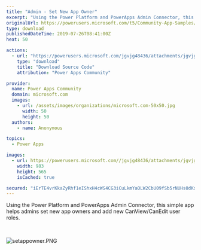 ```yaml
---
title: "Admin - Set New App Owner"
excerpt: "Using the Power Platform and PowerApps Admin Connector, this simple app helps admins set new app owners and add new CanView/CanEdit user roles."
originalUrl: https://powerusers.microsoft.com/t5/Community-App-Samples/Admin-Set-New-App-Owner/td-p/328887
type: download
publishedDateTime: 2019-07-26T08:41:00Z
heat: 50

actions:
  - url: "https://powerusers.microsoft.com/jgvjg48436/attachments/jgvjg48436/AppFeedbackGallery/216/3/PowerApps%20Admin%20-%20Set%20Owner.msapp"
    type: "download"
    title: "Download Source Code"
    attribution: "Power Apps Community"

provider:
  name: Power Apps Community
  domain: microsoft.com
  images:
    - url: /assets/images/organizations/microsoft.com-50x50.jpg
      width: 50
      height: 50
  authors:
    - name: Anonymous

topics:
  - Power Apps

images:
  - url: https://powerusers.microsoft.com//jgvjg48436/attachments/jgvjg48436/AppFeedbackGallery/216/1/setappowner.PNG
    width: 983
    height: 565
    isCached: true

secured: "iErTE4vrKkaZyRhf1eIShxH4cWS4CG3iCuLkmYaOLW2CbU09fSb5rNUHs0dKxf8/Zi7NcaKgPVUjZrn3PAy4MChguguwESHz2dwQmKQeRWVVA8H4CEEpGSOyeVnfFHnuHAPg3bOPrHZo/bUS8yLHxRZPoISmgUfV1H13g1dByV9QPcK9u0hCLk1tBZOpYzslPGHz1x6D8KMcckoR5WemnGF3jYpoPFS5Qcsu/qRtUN5X++WdNsS8hNkrJY9cykFnI5vU3fAHArWdr/hHzirggAPO39zHLWP/cxuGwweW7xXGKuaQBQMLmVcKo7BuSHJFLgisI7kmYFkXsei3lTivrARJLHwOhvZO8iLkPOdYdyJ3aJ8nvzS2rr2VZA779bbenqaSrw7Kc7ULdTI7LEgUDMNCe59RSssuYuZXEifBh2BK9SgIjuy3FFwRwsRV7tIp;KG5iXxh6HYr8+kMWVus9zQ=="
---
```

<p>Using the Power Platform and PowerApps Admin Connector, this simple app helps admins set new app owners and add new CanView/CanEdit user roles.</p><p>&nbsp;</p><p><span class="lia-inline-image-display-wrapper lia-image-align-inline" image-alt="setappowner.PNG" style="width: 983px;"><img src="https://powerusers.microsoft.com/t5/image/serverpage/image-id/78099iCBEE0AA8FDE9BC53/image-size/large?v=1.0&amp;px=999" title="setappowner.PNG" alt="setappowner.PNG" li-image-url="https://powerusers.microsoft.com/t5/image/serverpage/image-id/78099iCBEE0AA8FDE9BC53?v=1.0" li-image-display-id="'78099iCBEE0AA8FDE9BC53'" li-message-uid="'328887'" li-messages-message-image="true" li-bindable="" class="lia-media-image" tabindex="0" li-bypass-lightbox-when-linked="true" li-use-hover-links="false"></span></p>

